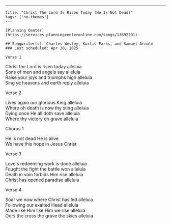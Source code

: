 ---
    title: "Christ The Lord Is Risen Today (He Is Not Dead)"
    tags: ['no-themes']
    ---

    [Planning Center](https://services.planningcenteronline.com/songs/13692291)

    ## Songwriter(s): Charles Wesley, Kurtis Parks, and Samuel Arnold
    ### Last scheduled: Apr 20, 2025          

    Verse 1  
  
Christ the Lord is risen today alleluia  
Sons of men and angels say alleluia  
Raise your joys and triumphs high alleluia  
Sing ye heavens and earth reply alleluia  
  
Verse 2  
  
Lives again our glorious King alleluia  
Where oh death is now thy sting alleluia  
Dying once He all doth save alleluia  
Where thy victory oh grave alleluia  
  
Chorus 1  
  
He is not dead He is alive  
We have this hope in Jesus Christ  
  
Verse 3  
  
Love's redeeming work is done alleluia  
Fought the fight the battle won alleluia  
Death in vain forbids Him rise alleluia  
Christ has opened paradise alleluia  
  
Verse 4  
  
Soar we now where Christ has led alleluia  
Following our exalted Head alleluia  
Made like Him like Him we rise alleluia  
Ours the cross the grave the skies alleluia
    